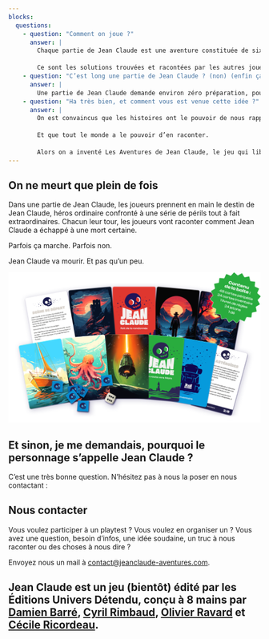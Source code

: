 ```yaml
---
blocks:
  questions:
    - question: "Comment on joue ?"
      answer: |
        Chaque partie de Jean Claude est une aventure constituée de six péripéties, racontées par l’un des joueurs, qui endosse le rôle de Maître de Jeu. Le plus simple, c’est de choisir le joueur qui aime bien raconter des choses.

        Ce sont les solutions trouvées et racontées par les autres joueurs qui vont rendre l’aventure de Jean Claude unique.
    - question: "C’est long une partie de Jean Claude ? (non) (enfin ça dépend) (mais en général non)"
      answer: |
        Une partie de Jean Claude demande environ zéro préparation, pour des règles expliquées en moins de 3 minutes, un nombre de joueurs variant de 2 à plein et une durée d’à peu près une demie heure (plus si les joueurs sont intarissables).
    - question: "Ha très bien, et comment vous est venue cette idée ?"
      answer: |
        On est convaincus que les histoires ont le pouvoir de nous rapprocher.

        Et que tout le monde a le pouvoir d’en raconter.

        Alors on a inventé Les Aventures de Jean Claude, le jeu qui libère votre imagination.
---
```

## On ne meurt que plein de fois

Dans une partie de Jean Claude, les joueurs prennent en main le destin de Jean Claude, héros ordinaire confronté à une série de périls tout à fait extraordinaires. Chacun leur tour, les joueurs vont raconter comment Jean Claude a échappé à une mort certaine. 

Parfois ça marche. Parfois non.

Jean Claude va mourir. Et pas qu’un peu.

![Plusieurs decks](../assets/images/decks.png)

<!-- break -->

## Et sinon, je me demandais, pourquoi le personnage s’appelle Jean Claude ?

C’est une très bonne question.
N’hésitez pas à nous la poser en nous contactant :

## Nous contacter

Vous voulez participer à un playtest ? Vous voulez en organiser un ?
Vous avez une question, besoin d’infos, une idée soudaine, un truc à nous raconter ou des choses à nous dire ?

Envoyez nous un mail à <contact@jeanclaude-aventures.com>.

<h2 class="text-neutral-400">
Jean Claude est un jeu (bientôt) édité par les Éditions Univers Détendu, conçu à 8 mains par <a href="https://damien.super.site">Damien Barré</a>, <a href="https://curiouser.fr/curiouser/lequipe/">Cyril Rimbaud</a>, <a href="https://www.linkedin.com/in/mrolivier/">Olivier Ravard</a> et <a href="https://www.cecillie.fr">Cécile Ricordeau</a>.
</h2>
